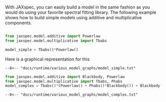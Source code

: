 With JAXspec, you can easily build a model in the same fashion as you would do using
your favorite spectral fitting library. The following example shows how to build simple
models using additive and multiplicative components.

```python

from jaxspec.model.additive import Powerlaw
from jaxspec.model.multiplicative import Tbabs

model_simple = Tbabs()*Powerlaw()
```

<!---
```python
import os 
print(os.listdir())
model_simple.export_to_mermaid(file='../docs/runtime/various_model_graphs/model_simple.txt')
```
-->

Here is a graphical representation for this 

``` mermaid
--8<-- "docs/runtime/various_model_graphs/model_simple.txt"
```

```python
from jaxspec.model.additive import Blackbody, Powerlaw
from jaxspec.model.multiplicative import Tbabs, Phabs
model_complex = Tbabs()*(Powerlaw() + Phabs()*Blackbody()) + Blackbody()
```

<!---
```python
model_complex.export_to_mermaid(file='../docs/runtime/various_model_graphs/model_complex.txt')
```
-->

``` mermaid
--8<-- "docs/runtime/various_model_graphs/model_complex.txt"
```